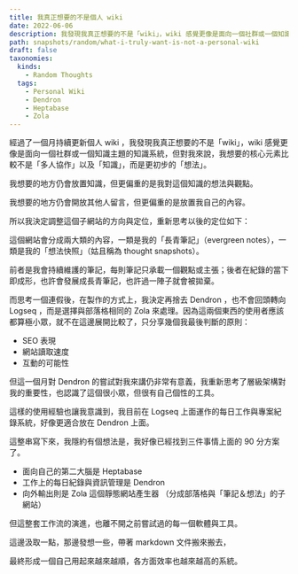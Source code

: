 ```yaml
---
title: 我真正想要的不是個人 wiki
date: 2022-06-06
description: 我發現我真正想要的不是「wiki」，wiki 感覺更像是面向一個社群或一個知識主題的知識系統，但對我來說，我想要的核心元素比較不是「多人協作」以及「知識」，而是更初步的「想法」。
path: snapshots/random/what-i-truly-want-is-not-a-personal-wiki
draft: false
taxonomies:
  kinds: 
    - Random Thoughts
  tags: 
    - Personal Wiki
    - Dendron
    - Heptabase
    - Zola
---
```


經過了一個月持續更新個人 wiki ，我發現我真正想要的不是「wiki」，wiki 感覺更像是面向一個社群或一個知識主題的知識系統，但對我來說，我想要的核心元素比較不是「多人協作」以及「知識」，而是更初步的「想法」。

我想要的地方仍會放置知識，但更偏重的是我對這個知識的想法與觀點。

我想要的地方仍會開放其他人留言，但更偏重的是放置我自己的內容。

所以我決定調整這個子網站的方向與定位，重新思考以後的定位如下：

這個網站會分成兩大類的內容，一類是我的「長青筆記」（evergreen notes），一類是我的「想法快照」（姑且稱為 thought snapshots）。

前者是我會持續維護的筆記，每則筆記只承載一個觀點或主張；後者在紀錄的當下即成形，也許會發展成長青筆記，也許過一陣子就會被拋棄。

而思考一個連假後，在製作的方式上，我決定再捨去 Dendron ，也不會回頭轉向 Logseq ，而是選擇與部落格相同的 Zola 來處理。因為這兩個東西的使用者應該都算極小眾，就不在這邊展開比較了，只分享幾個我最後判斷的原則：

- SEO 表現
- 網站讀取速度
- 互動的可能性

但這一個月對 Dendron 的嘗試對我來講仍非常有意義，我重新思考了層級架構對我的重要性，也認識了這個很小眾，但很有自己個性的工具。

這樣的使用經驗也讓我意識到，我目前在 Logseq 上面運作的每日工作與專案紀錄系統，好像更適合放在 Dendron 上面。

這整串寫下來，我隱約有個想法是，我好像已經找到三件事情上面的 90 分方案了。

- 面向自己的第二大腦是 Heptabase 
- 工作上的每日紀錄與資訊管理是 Dendron 
- 向外輸出則是 Zola 這個靜態網站產生器 （分成部落格與「筆記＆想法」的子網站）

但這整套工作流的演進，也離不開之前嘗試過的每一個軟體與工具。

這邊汲取一點，那邊發想一些，帶著 markdown 文件搬來搬去，

最終形成一個自己用起來越來越順，各方面效率也越來越高的系統。